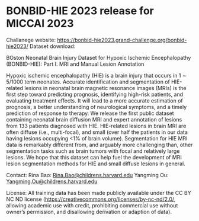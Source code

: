 # BONBID-HIE 2023 release for MICCAI 2023
Challanege website: https://bonbid-hie2023.grand-challenge.org/bonbid-hie2023/
Dataset download: 

BOston Neonatal Brain Injury Dataset for Hypoxic Ischemic Encephalopathy (BONBID-HIE): Part I. MRI and Manual Lesion Annotation

Hypoxic ischemic encephalopathy (HIE) is a brain injury that occurs in 1 ∼ 5/1000 term neonates. 
Accurate identification and segmentation of HIE-related lesions in neonatal brain magnetic resonance images (MRIs) 
is the first step toward predicting prognosis, identifying high-risk patients, and evaluating treatment effects.
It will lead to a more accurate estimation of prognosis, a better understanding of neurological symptoms, and a 
timely prediction of response to therapy. We release the first public dataset containing neonatal brain diffusion 
MRI and expert annotation of lesions from 133 patients diagnosed with HIE. HIE-related lesions in brain MRI are 
often diffuse (i.e., multi-focal), and small (over half the patients in our data having lesions occupying <1% of brain volume). 
Segmentation for HIE MRI data is remarkably different from, and arguably more challenging than, other segmentation 
tasks such as brain tumors with focal and relatively large lesions. We hope that this dataset can help fuel the 
development of MRI lesion segmentation methods for HIE and small diffuse lesions in general.

Contact:
Rina Bao: Rina.Bao@childrens.harvard.edu
Yangming Ou: Yangming.Ou@childrens.harvard.edu

License:
All training data has been made publicly available under the CC BY NC ND license (https://creativecommons.org/licenses/by-nc-nd/2.0/, allowing academic use with credit, prohibiting commercial use without owner’s permission, and disallowing derivation or adaption of data). 
